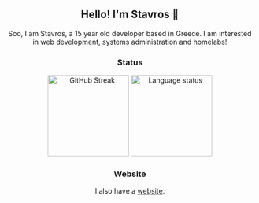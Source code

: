 <div align="center">
    <h2>Hello! I'm Stavros 👋</h2>
</div>

<div align="center">
    <p>Soo, I am Stavros, a 15 year old developer based in Greece. I am interested in web development, systems administration and homelabs!</p>
</div>

<div align="center">
    <h3>Status</h3>
    <img src="https://github-readme-stats.vercel.app/api?username=steveiliop56&show_icons=true&theme=transparent" alt="GitHub Streak" height="165">
    <img src="https://github-readme-stats.vercel.app/api/top-langs/?username=steveiliop56&layout=compact&theme=transparent" alt="Language status" height="165">
</div>

<div align="center">
    <h3>Website</h3>
    <p>I also have a <a href="https://doesmycode.work">website</a>.</p>
</div>
